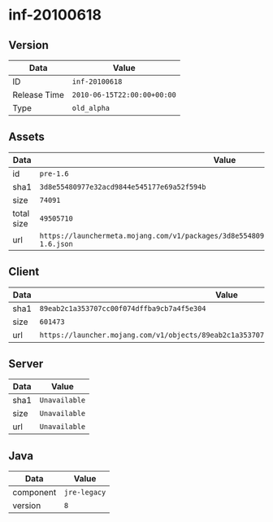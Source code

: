 # inf-20100618

## Version

|**Data**        | **Value**                 |
|----------------|-------------------------|
| ID   | ```inf-20100618```   |
| Release Time   | ```2010-06-15T22:00:00+00:00```   |
| Type   | ```old_alpha```   |

## Assets

|**Data**        | **Value**                 |
|----------------|-------------------------|
| id   | ```pre-1.6```   |
| sha1   | ```3d8e55480977e32acd9844e545177e69a52f594b```   |
| size   | ```74091```   |
| total size  | ```49505710```  |
| url       | ```https://launchermeta.mojang.com/v1/packages/3d8e55480977e32acd9844e545177e69a52f594b/pre-1.6.json``` |

## Client

|**Data**        | **Value**                 |
|----------------|-------------------------|
| sha1   | ```89eab2c1a353707cc00f074dffba9cb7a4f5e304```   |
| size   | ```601473```   |
| url       | ```https://launcher.mojang.com/v1/objects/89eab2c1a353707cc00f074dffba9cb7a4f5e304/client.jar``` |

## Server

|**Data**        | **Value**                 |
|----------------|-------------------------|
| sha1   | ```Unavailable```   |
| size   | ```Unavailable```   |
| url       | ```Unavailable``` |

## Java

|**Data**        | **Value**                 |
|----------------|-------------------------|
| component   | ```jre-legacy```   |
| version   | ```8```   |